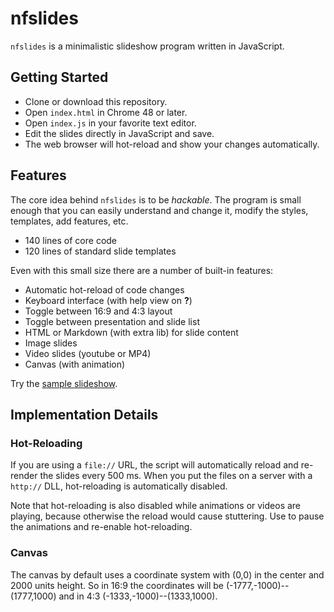 # nfslides

`nfslides` is a minimalistic slideshow program written in JavaScript.

## Getting Started

* Clone or download this repository.
* Open `index.html` in Chrome 48 or later.
* Open `index.js` in your favorite text editor.
* Edit the slides directly in JavaScript and save.
* The web browser will hot-reload and show your changes automatically.

## Features

The core idea behind `nfslides` is to be *hackable*. The program is small enough
that you can easily understand and change it, modify the styles, templates,
add features, etc.

* 140 lines of core code
* 120 lines of standard slide templates

Even with this small size there are a number of built-in features:

* Automatic hot-reload of code changes
* Keyboard interface (with help view on **?**)
* Toggle between 16:9 and 4:3 layout
* Toggle between presentation and slide list
* HTML or Markdown (with extra lib) for slide content
* Image slides
* Video slides (youtube or MP4)
* Canvas (with animation)

Try the [sample slideshow](http://htmlpreview.github.io/?https://raw.githubusercontent.com/niklasfrykholm/nfslides/master/index.html).

## Implementation Details

### Hot-Reloading

If you are using a `file://` URL, the script will automatically reload and
re-render the slides every 500 ms. When you put the files on a server with a
`http://` DLL, hot-reloading is automatically disabled.

Note that hot-reloading is also disabled while animations or videos are playing,
because otherwise the reload would cause stuttering. Use **<space>** to pause
the animations and re-enable hot-reloading.

### Canvas

The canvas by default uses a coordinate system with (0,0) in the center and
2000 units height. So in 16:9 the coordinates will be (-1777,-1000)--(1777,1000)
and in 4:3 (-1333,-1000)--(1333,1000).
